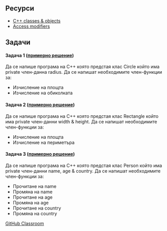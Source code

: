 ## Ресурси

- [C++ classes & objects](https://www.geeksforgeeks.org/c-classes-and-objects/)
- [Access modifiers](https://www.geeksforgeeks.org/access-modifiers-in-c/)

## Задачи

#### Задача 1 ([примерно решение](https://onlinegdb.com/Lmd-m_N6F))

Да се напише програма на C++ която предстая клас Circle който има private член-данна radius. Да се напишат необходимите член-функции за:

- Изчисление на площта
- Изчисление на обиколката

#### Задача 2 ([примерно решение](https://onlinegdb.com/I7Knd406x))

Да се напише програма на C++ която предстая клас Rectangle който има private член-данни width & height. Да се напишат необходимите член-функции за:

- Изчисление на площта
- Изчисление на периметъра

#### Задача 3 ([примерно решение](https://onlinegdb.com/2EkDdzJVH))

Да се напише програма на C++ която предстая клас Person който има private член-данни name, age & country. Да се напишат необходимите член-функции за:

- Прочитане на name
- Промяна на name
- Прочитане на age
- Промяна на age
- Прочитане на country
- Промяна на country

[GitHub Classroom](https://classroom.github.com/a/gsbboq-m)
